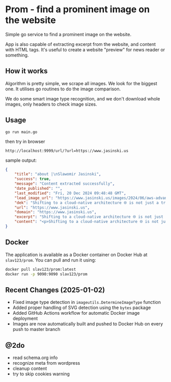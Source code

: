 # Prom - find a prominent image on the website

Simple go service to find a prominent image on the website. 

App is also capable of extracting excerpt from the website, and content with HTML tags.
It's useful to create a website "preview" for news reader or something.

## How it works

Algorithm is pretty simple, we scrape all images. We look for the biggest one. It utilises go routines to do the image comparison.

We do some smart image type recognition, and we don't download whole images, only headers to check image sizes. 

## Usage

    go run main.go
    
then try in browser

    http://localhost:9999/url/?url=https://www.jasinski.us
    
    
sample output:
```JSON
{
    "title": "about |\nSlawomir Jasinski",
    "success": true,
    "message": "Content extracted successfully",
    "date_published": "",
    "last_modified": "Fri, 20 Dec 2024 09:48:48 GMT",
    "lead_image_url": "https://www.jasinski.us/images/2024/06/aws-advanced-services-for-solutions-architects.jpeg",
    "dek": "Shifting to a cloud-native architecture 🌐 is not just a trend—it’s a strategic move that can propel your applications to new heights in terms of flexibility, scalability, and performance. Today, we’re diving deep into the when, why, and how of making this crucial transition, with an eye on navigating the choices between cloud-native and traditional setups 🚀. Let’s also tackle a common concern: the risk of vendor lock-in, and explore “safe” strategies to mitigate this issue.",
    "url": "https://www.jasinski.us",
    "domain": "https://www.jasinski.us",
    "excerpt": "Shifting to a cloud-native architecture 🌐 is not just a trend—it’s a strategic move that can propel your applications to new heights in terms of flexibility, scalability, and performance. Today, we’re diving deep into the when, why, and how of making this crucial transition, with an eye on navigating the choices between cloud-native and traditional setups 🚀. Let’s also tackle a common concern: the risk of vendor lock-in, and explore",
    "content": "<p>Shifting to a cloud-native architecture 🌐 is not just a trend—it’s a strategic move that can propel your applications to new heights in terms of flexibility, scalability, and performance. Today, we’re diving deep into the when, why, and how of making this crucial transition, with an eye on navigating the choices between cloud-native and traditional setups 🚀. Let’s also tackle a common concern: the risk of vendor lock-in, and explore “safe” strategies to mitigate this issue.</p>"
}
```

  
## Docker

The application is available as a Docker container on Docker Hub at `slav123/prom`. You can pull and run it using:

```bash
docker pull slav123/prom:latest
docker run -p 9090:9090 slav123/prom
```

## Recent Changes (2025-01-02)

* Fixed image type detection in `imageutils.DetermineImageType` function
* Added proper handling of SVG detection using the `bytes` package
* Added GitHub Actions workflow for automatic Docker image deployment
* Images are now automatically built and pushed to Docker Hub on every push to master branch

## @2do

* read schema.org info
* recognize meta from wordpress
* cleanup content
* try to skip cookies warning
